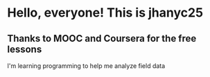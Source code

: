 Hello, everyone! This is jhanyc25
========
## Thanks to MOOC and Coursera for the free lessons
I'm learning programming to help me analyze  field data

